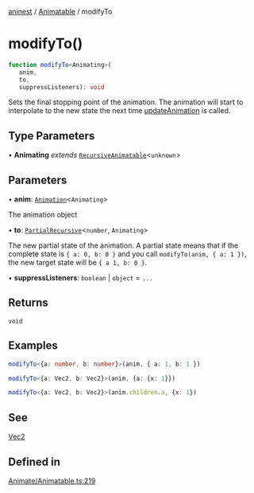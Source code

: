 [aninest](../../index.md) / [Animatable](../index.md) / modifyTo

# modifyTo()

```ts
function modifyTo<Animating>(
   anim, 
   to, 
   suppressListeners): void
```

Sets the final stopping point of the animation.
The animation will start to interpolate to the new state the next
time [updateAnimation](updateAnimation.md) is called.

## Type Parameters

• **Animating** *extends* [`RecursiveAnimatable`](../../AnimatableTypes/type-aliases/RecursiveAnimatable.md)\<`unknown`\>

## Parameters

• **anim**: [`Animation`](../../AnimatableTypes/type-aliases/Animation.md)\<`Animating`\>

The animation object

• **to**: [`PartialRecursive`](../../RecursiveHelpers/type-aliases/PartialRecursive.md)\<`number`, `Animating`\>

The new partial state of the animation. A partial state
means that if the complete state is `{ a: 0, b: 0 }` and you call `modifyTo(anim, { a: 1 })`,
the new target state will be `{ a 1, b: 0 }`.

• **suppressListeners**: `boolean` \| `object` = `...`

## Returns

`void`

## Examples

```ts
modifyTo<{a: number, b: number}>(anim, { a: 1, b: 1 })
```

```ts
modifyTo<{a: Vec2, b: Vec2}>(anim, {a: {x: 1}})
```

```ts
modifyTo<{a: Vec2, b: Vec2}>(anim.children.a, {x: 1})
```

## See

[Vec2](../../Vec2/type-aliases/Vec2.md)

## Defined in

[Animate/Animatable.ts:219](https://github.com/zphrs/aninest/blob/faa26c191e539bfffb0686de3335249d40ae5db1/core/src/Animate/Animatable.ts#L219)
